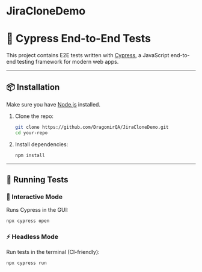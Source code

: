 # JiraCloneDemo

# 🌲 Cypress End-to-End Tests

This project contains E2E tests written with [Cypress](https://www.cypress.io/), a JavaScript end-to-end testing framework for modern web apps.

---

## 📦 Installation

Make sure you have [Node.js](https://nodejs.org/) installed.

1. Clone the repo:
   ```bash
   git clone https://github.com/DragomirQA/JiraCloneDemo.git
   cd your-repo
   ```

2. Install dependencies:
   ```bash
   npm install
   ```

---

## 🚀 Running Tests

### 🔁 Interactive Mode  
Runs Cypress in the GUI:

```bash
npx cypress open
```

### ⚡ Headless Mode  
Run tests in the terminal (CI-friendly):

```bash
npx cypress run
```

